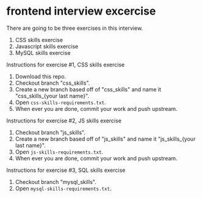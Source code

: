 # frontend interview excercise

There are going to be three exercises in this interview.
1. CSS skills exercise
2. Javascript skills exercise
3. MySQL skills exercise

Instructions for exercise #1, CSS skills exercise
1. Download this repo.
2. Checkout branch "css_skills".
3. Create a new branch based off of "css_skills" and name it "css_skills_{your last name}".
4. Open `css-skills-requirements.txt`.
5. When ever you are done, commit your work and push upstream.

Instructions for exercise #2, JS skills exercise
1. Checkout branch "js_skills".
2. Create a new branch based off of "js_skills" and name it "js_skills_{your last name}".
3. Open `js-skills-requirements.txt`.
4. When ever you are done, commit your work and push upstream.

Instructions for exercise #3, SQL skills exercise
1. Checkout branch "mysql_skills".
2. Open `mysql-skills-requirements.txt`.